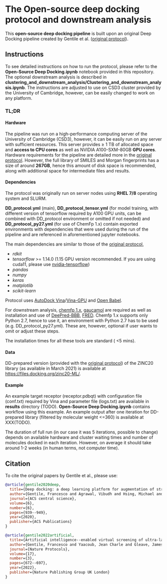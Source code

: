 # The Open-source deep docking protocol and downstream analysis

This **open-source deep docking pipeline** is built upon an original Deep Docking pipeline created by Gentile et al. ([original protocol](https://www.nature.com/articles/s41596-021-00659-2)).

## Instructions
To see detailed instructions on how to run the protocol, please refer to the **Open-Source Deep Docking.ipynb** notebook provided in this repository. The optional downstream analysis is described in **clustering_and_downstream_analysis/Clustering_and_downstream_analysis.ipynb**. The instructions are adjusted to use on CSD3 cluster provided by the University of Cambridge, however, can be easily changed to work on any platform. 

### TL;DR

#### Hardware
The pipeline was run on a high-performance computing server of the University of Cambridge (CSD3), however, it can be easily run on any server with sufficient resources. This server provides $\geq$ 1 TB of allocated space and **access to CPU cores** as well as NVIDIA A100-SXM-80GB **GPU cores**. Hardware requirements for the pipeline are detailed more in the [original protocol](https://www.nature.com/articles/s41596-021-00659-2). However, the full library of SMILES and Morgan fingerprints has a size of around **267GB**, hence this amount of disk space is recommended, along with additional space for intermediate files and results. 

#### Dependencies

The protocol was originally run on server nodes using **RHEL 7/8** operating system and SLURM.

**DD_protocol.yml** (main), **DD_protocol_tensor.yml** (for model training, with different version of tensorflow required by A100 GPU units, can be combined with DD_protocol environment or omitted if not needed) and **DD_protocol_py27.yml** (for use of ChemFp 1.x) contain exported environments with dependencies that were used during the run of the pipeline and are referenced in aforementioned jupyter notebooks. 

The main dependencies are similar to those of the [original protocol](https://www.nature.com/articles/s41596-021-00659-2), 
* *rdkit*
* *tensorflow* >= 1.14.0 (1.15 GPU version recommended. If you are using cuda11, please use [nvidia-tensorflow](https://developer.nvidia.com/blog/accelerating-tensorflow-on-a100-gpus/))
* *pandas*
* *numpy*
* *keras*
* *matplotlib*
* *scikit-learn*

Protocol uses [AutoDock Vina](https://vina.scripps.edu/)/[Vina-GPU](https://github.com/DeltaGroupNJUPT/Vina-GPU) and [Open Babel](https://github.com/openbabel/openbabel).

For downstream analysis, [chemfp 1.x](https://chemfp.com/), [gaucamol](https://github.com/BenevolentAI/guacamol)  are required as well as installation and use of [DeePred-BBB](https://github.com/12rajnish/DeePred-BBB), [FRED](https://docs.eyesopen.com/applications/oedocking/fred/fred.html#chapter-fred). Chemfp 1.x supports only Python 2.7, hence to use it, an environment with Python 2.7 has to be used (e.g. DD_protocol_py27.yml). These are, however, optional if user wants to omit or adjust these steps. 

The installation times for all these tools are standard ( <5 mins).

#### Data

DD-prepared version (provided with the [original protocol](https://www.nature.com/articles/s41596-021-00659-2)) of the ZINC20 library (as available in March 2021) is available at https://files.docking.org/zinc20-ML/.

#### Example
An example target receptor (receptor.pdbqt) with configuration file (conf.txt) required by Vina and parameter file (logs.txt) are available in **results** directory (TODO). **Open-Source Deep Docking.ipynb** contains workflow using this example. An example output after one iteration for DD-prepared library (filtered by molecular weight <=360) is available at XXX(TODO). 

The duration of full run (in our case it was 5 iterations, possible to change) depends on available hardware and cluster waiting times and number of molecules docked in each iteration. However, on average it should take around 1-2 weeks (in human terms, not computer time). 

## Citation
To cite the original papers by Gentile et al., please use:

```bibtex
@article{gentile2020deep,
  title={Deep docking: a deep learning platform for augmentation of structure based drug discovery},
  author={Gentile, Francesco and Agrawal, Vibudh and Hsing, Michael and Ton, Anh-Tien and Ban, Fuqiang and Norinder, Ulf and Gleave, Martin E and Cherkasov, Artem},
  journal={ACS central science},
  volume={6},
  number={6},
  pages={939--949},
  year={2020},
  publisher={ACS Publications}
}

@article{gentile2022artificial,
  title={Artificial intelligence--enabled virtual screening of ultra-large chemical libraries with deep docking},
  author={Gentile, Francesco and Yaacoub, Jean Charle and Gleave, James and Fernandez, Michael and Ton, Anh-Tien and Ban, Fuqiang and Stern, Abraham and Cherkasov, Artem},
  journal={Nature Protocols},
  volume={17},
  number={3},
  pages={672--697},
  year={2022},
  publisher={Nature Publishing Group UK London}
}
